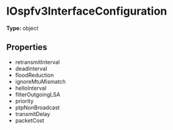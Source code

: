 # IOspfv3InterfaceConfiguration


**Type:** object

## Properties
* retransmitInterval
* deadInterval
* floodReduction
* ignoreMtuMismatch
* helloInterval
* filterOutgoingLSA
* priority
* ptpNonBroadcast
* transmitDelay
* packetCost
